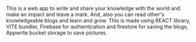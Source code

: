 This is a web app to write and share your knowledge with the world and make an impact and leave a mark. And, also you can read other's knowledgeable blogs and learn and grow. This is made using REACT library, VITE bundler, Firebase for authentication and firestore for saving the blogs, Appwrite bucket storage to save pictures.